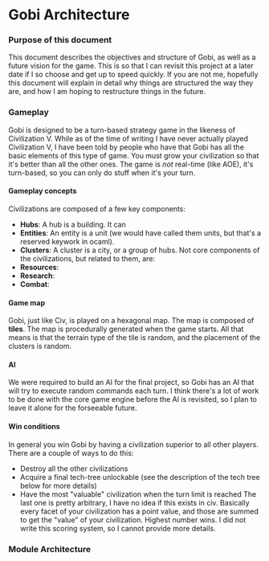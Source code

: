# Gobi Architecture

### Purpose of this document
This document describes the objectives and structure of Gobi, as well as a
future vision for the game. This is so that I can revisit this project at a
later date if I so choose and get up to speed quickly. If you are not me,
hopefully this document will explain in detail why things are structured the way
they are, and how I am hoping to restructure things in the future.

### Gameplay
Gobi is designed to be a turn-based strategy game in the likeness of
Civilization V. While as of the time of writing I have never actually played
Civilization V, I have been told by people who have that Gobi has all the basic
elements of this type of game. You must grow your civilization so that it's
better than all the other ones. The game is *not* real-time (like AOE), it's
turn-based, so you can only do stuff when it's your turn.

#### Gameplay concepts
Civilizations are composed of a few key components:
- **Hubs**: A hub is a building. It can 
- **Entities**: An entity is a unit (we would have called them units, but that's
  a reserved keywork in ocaml).
- **Clusters**: A cluster is a city, or a group of hubs.
Not core components of the civilizations, but related to them, are:
- **Resources**: 
- **Research**:
- **Combat**:

#### Game map
Gobi, just like Civ, is played on a hexagonal map. The map is composed of
**tiles**. The map is procedurally generated when the game starts. All that
means is that the terrain type of the tile is random, and the placement
of the clusters is random.

#### AI
We were required to build an AI for the final project, so Gobi has an AI that
will try to execute random commands each turn. I think there's a lot of work to
be done with the core game engine before the AI is revisited, so I plan to leave
it alone for the forseeable future.

#### Win conditions
In general you win Gobi by having a civilization
superior to all other players. There are a couple of ways to do this:
- Destroy all the other civilizations
- Acquire a final tech-tree unlockable (see the description of the tech tree
  below for more details)
- Have the most "valuable" civilization when the turn limit is reached
The last one is pretty arbitrary, I have no idea if this exists in civ.
Basically every facet of your civilization has a point value, and those are
summed to get the "value" of your civilization. Highest number wins. I did not
write this scoring system, so I cannot provide more details.

### Module Architecture
